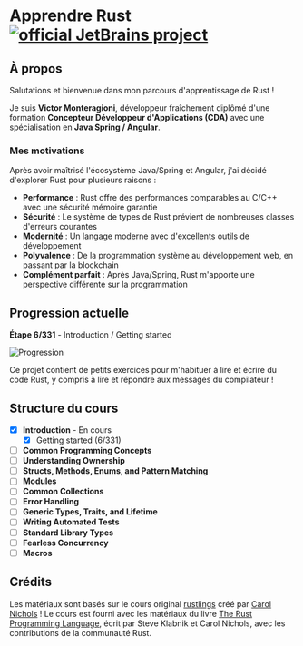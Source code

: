 # Apprendre Rust [![official JetBrains project](http://jb.gg/badges/official.svg)](https://confluence.jetbrains.com/display/ALL/JetBrains+on+GitHub)

## À propos

Salutations et bienvenue dans mon parcours d'apprentissage de Rust !

Je suis **Victor Monteragioni**, développeur fraîchement diplômé d'une formation **Concepteur Développeur
d'Applications (CDA)** avec une spécialisation en **Java Spring / Angular**.

### Mes motivations

Après avoir maîtrisé l'écosystème Java/Spring et Angular, j'ai décidé d'explorer Rust pour plusieurs raisons :

- **Performance** : Rust offre des performances comparables au C/C++ avec une sécurité mémoire garantie
- **Sécurité** : Le système de types de Rust prévient de nombreuses classes d'erreurs courantes
- **Modernité** : Un langage moderne avec d'excellents outils de développement
- **Polyvalence** : De la programmation système au développement web, en passant par la blockchain
- **Complément parfait** : Après Java/Spring, Rust m'apporte une perspective différente sur la programmation

## Progression actuelle

**Étape 6/331** - Introduction / Getting started

![Progression](https://img.shields.io/badge/Progression-6%2F331%20(1.81%25)-orange?style=for-the-badge&logo=rust)

Ce projet contient de petits exercices pour m'habituer à lire et écrire du code Rust, y compris à lire et répondre aux
messages du compilateur !

## Structure du cours

- [x] **Introduction** - En cours
    - [x] Getting started (6/331)
- [ ] **Common Programming Concepts**
- [ ] **Understanding Ownership**
- [ ] **Structs, Methods, Enums, and Pattern Matching**
- [ ] **Modules**
- [ ] **Common Collections**
- [ ] **Error Handling**
- [ ] **Generic Types, Traits, and Lifetime**
- [ ] **Writing Automated Tests**
- [ ] **Standard Library Types**
- [ ] **Fearless Concurrency**
- [ ] **Macros**

## Crédits

Les matériaux sont basés sur le cours original [rustlings](https://github.com/rust-lang/rustlings) créé
par [Carol Nichols](https://github.com/carols10cents) ! Le cours est fourni avec les matériaux du
livre [The Rust Programming Language](https://doc.rust-lang.org/book/index.html), écrit par Steve Klabnik et Carol
Nichols, avec les contributions de la communauté Rust.